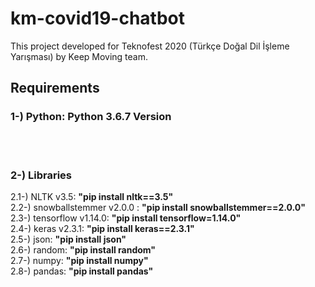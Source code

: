 # km-covid19-chatbot
This project developed for Teknofest 2020 (Türkçe Doğal Dil İşleme Yarışması) by Keep Moving team.
<br/>

## Requirements <br/>
### 1-) Python: Python 3.6.7 Version
<br/><br/>


### 2-) Libraries <br/>
  2.1-) NLTK v3.5: **"pip install nltk==3.5"** <br/>
  2.2-) snowballstemmer v2.0.0 : **"pip install snowballstemmer==2.0.0"** <br/>
  2.3-) tensorflow v1.14.0: **"pip install tensorflow=1.14.0"** <br/>
  2.4-) keras v2.3.1: **"pip install keras==2.3.1"** <br/>
  2.5-) json: **"pip install json"** <br/>
  2.6-) random: **"pip install random"** <br/>
  2.7-) numpy: **"pip install numpy"** <br/>
  2.8-) pandas: **"pip install pandas"** <br/>
  

